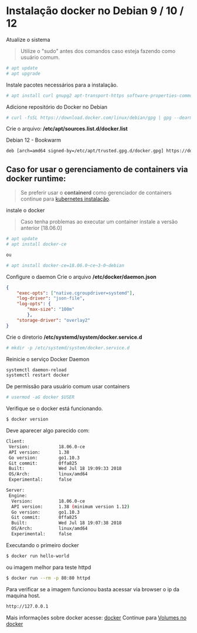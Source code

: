 # Instalação docker no Debian 9 / 10 / 12

Atualize o sistema

> Utilize o "sudo" antes dos comandos caso esteja fazendo como usuário comum.
```bash
# apt update
# apt upgrade
```

Instale pacotes necessários para a instalação.
```bash
# apt install curl gnupg2 apt-transport-https software-properties-common ca-certificates
```

Adicione repositório do Docker no Debian
```bash
# curl -fsSL https://download.docker.com/linux/debian/gpg | gpg --dearmor -o /etc/apt/trusted.gpg.d/docker.gpg
```

Crie o arquivo: **/etc/apt/sources.list.d/docker.list**

Debian 12 - Bookwarm
```bash
deb [arch=amd64 signed-by=/etc/apt/trusted.gpg.d/docker.gpg] https://download.docker.com/linux/debian bookworm stable
```

## Caso for usar o gerenciamento de containers via docker runtime:
> Se preferir usar o **containerd** como gerenciador de containers continue para [kubernetes instalação](../kubernetes/02-install-kubernetes.md).


instale o docker
> Caso tenha problemas ao executar um container instale a versão anterior [18.06.0]
```bash
# apt update
# apt install docker-ce

ou 

# apt install docker-ce=18.06.0~ce~3-0~debian
```

Configure o daemon
Crie o arquivo **/etc/docker/daemon.json**
```json
{
    "exec-opts": ["native.cgroupdriver=systemd"],
    "log-driver": "json-file",
    "log-opts": {
        "max-size": "100m"
        },
    "storage-driver": "overlay2"
}
```

Crie o diretorio **/etc/systemd/system/docker.service.d**
```bash
# mkdir -p /etc/systemd/system/docker.service.d
```

Reinicie o serviço Docker Daemon
```bash
systemctl daemon-reload
systemctl restart docker
```

De permissão para usuário comum usar containers
```bash
# usermod -aG docker $USER
```

Verifique se o docker está funcionando.
```bash
$ docker version
```

Deve aparecer algo parecido com:
```bash
Client:
 Version:           18.06.0-ce
 API version:       1.38
 Go version:        go1.10.3
 Git commit:        0ffa825
 Built:             Wed Jul 18 19:09:33 2018
 OS/Arch:           linux/amd64
 Experimental:      false

Server:
 Engine:
  Version:          18.06.0-ce
  API version:      1.38 (minimum version 1.12)
  Go version:       go1.10.3
  Git commit:       0ffa825
  Built:            Wed Jul 18 19:07:38 2018
  OS/Arch:          linux/amd64
  Experimental:     false
```

Executando o primeiro docker
```bash
$ docker run hello-world
```

ou imagem melhor para teste httpd

```bash
$ docker run --rm -p 80:80 httpd
```

Para verificar se a imagem funcionou basta acessar via browser o ip da maquina host.
```bash
http://127.0.0.1
```

Mais informações sobre docker acesse: [docker](01-docker.md)
Continue para [Volumes no docker](03-volumes-docker.md)
